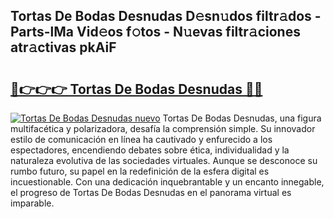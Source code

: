 ## Tortas De Bodas Desnudas D𝚎sn𝚞dos filtr𝚊dos - Parts-lMa Vid𝚎os f𝚘tos - N𝚞evas filtr𝚊ciones atr𝚊ctivas pkAiF

# <h2><a href="http://mb2ueg.tromn.icu/?c=Tortas+De+Bodas+Desnudas">🔗👉👉👉 Tortas De Bodas Desnudas 🔗🔗</a></h2>

[![Tortas De Bodas Desnudas nuevo](https://i.imgur.com/pEAQMta.gif)](http://mb2ueg.tromn.icu/?c=Tortas+De+Bodas+Desnudas)
Tortas De Bodas Desnudas, una figura multifacética y polarizadora, desafía la comprensión simple. Su innovador estilo de comunicación en línea ha cautivado y enfurecido a los espectadores, encendiendo debates sobre ética, individualidad y la naturaleza evolutiva de las sociedades virtuales. Aunque se desconoce su rumbo futuro, su papel en la redefinición de la esfera digital es incuestionable. Con una dedicación inquebrantable y un encanto innegable, el progreso de Tortas De Bodas Desnudas en el panorama virtual es imparable.
